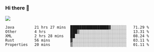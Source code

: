 ### Hi there 👋
![](https://github-readme-stats.vercel.app/api?username=tuichenchuxin)
<!--START_SECTION:waka-->
```text
Java         21 hrs 27 mins  █████████████████▓░░░░░░░   71.29 % 
Other        4 hrs           ███▒░░░░░░░░░░░░░░░░░░░░░   13.31 % 
XML          2 hrs 28 mins   ██░░░░░░░░░░░░░░░░░░░░░░░   08.24 % 
Rust         56 mins         ▓░░░░░░░░░░░░░░░░░░░░░░░░   03.11 % 
Properties   20 mins         ▒░░░░░░░░░░░░░░░░░░░░░░░░   01.11 % 
```
<!--END_SECTION:waka-->
